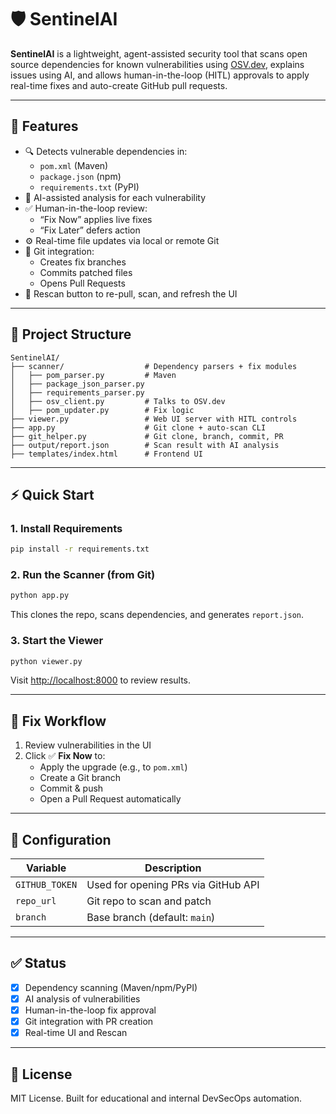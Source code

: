 
# 🛡️ SentinelAI

**SentinelAI** is a lightweight, agent-assisted security tool that scans open source dependencies for known vulnerabilities using [OSV.dev](https://osv.dev), explains issues using AI, and allows human-in-the-loop (HITL) approvals to apply real-time fixes and auto-create GitHub pull requests.

---

## 🚀 Features

- 🔍 Detects vulnerable dependencies in:
  - `pom.xml` (Maven)
  - `package.json` (npm)
  - `requirements.txt` (PyPI)
- 🤖 AI-assisted analysis for each vulnerability
- ✅ Human-in-the-loop review:
  - “Fix Now” applies live fixes
  - “Fix Later” defers action
- ⚙️ Real-time file updates via local or remote Git
- 🌿 Git integration:
  - Creates fix branches
  - Commits patched files
  - Opens Pull Requests
- 🔄 Rescan button to re-pull, scan, and refresh the UI

---

## 📂 Project Structure

```
SentinelAI/
├── scanner/                  # Dependency parsers + fix modules
│   ├── pom_parser.py         # Maven
│   ├── package_json_parser.py
│   ├── requirements_parser.py
│   ├── osv_client.py         # Talks to OSV.dev
│   ├── pom_updater.py        # Fix logic
├── viewer.py                 # Web UI server with HITL controls
├── app.py                    # Git clone + auto-scan CLI
├── git_helper.py             # Git clone, branch, commit, PR
├── output/report.json        # Scan result with AI analysis
├── templates/index.html      # Frontend UI
```

---

## ⚡ Quick Start

### 1. Install Requirements

```bash
pip install -r requirements.txt
```

### 2. Run the Scanner (from Git)

```bash
python app.py
```

This clones the repo, scans dependencies, and generates `report.json`.

### 3. Start the Viewer

```bash
python viewer.py
```

Visit [http://localhost:8000](http://localhost:8000) to review results.

---

## 🧠 Fix Workflow

1. Review vulnerabilities in the UI
2. Click ✅ **Fix Now** to:
   - Apply the upgrade (e.g., to `pom.xml`)
   - Create a Git branch
   - Commit & push
   - Open a Pull Request automatically

---

## 🔐 Configuration

| Variable        | Description                          |
|----------------|--------------------------------------|
| `GITHUB_TOKEN` | Used for opening PRs via GitHub API  |
| `repo_url`     | Git repo to scan and patch           |
| `branch`       | Base branch (default: `main`)        |

---

## ✅ Status

- [x] Dependency scanning (Maven/npm/PyPI)
- [x] AI analysis of vulnerabilities
- [x] Human-in-the-loop fix approval
- [x] Git integration with PR creation
- [x] Real-time UI and Rescan

---

## 📄 License

MIT License. Built for educational and internal DevSecOps automation.
